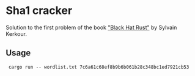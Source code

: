# Sha1 cracker

Solution to the first problem of the book ["Black Hat Rust"](https://kerkour.com/black-hat-rust) by Sylvain Kerkour.

## Usage

```console
 cargo run -- wordlist.txt 7c6a61c68ef8b9b6b061b28c348bc1ed7921cb53
```
